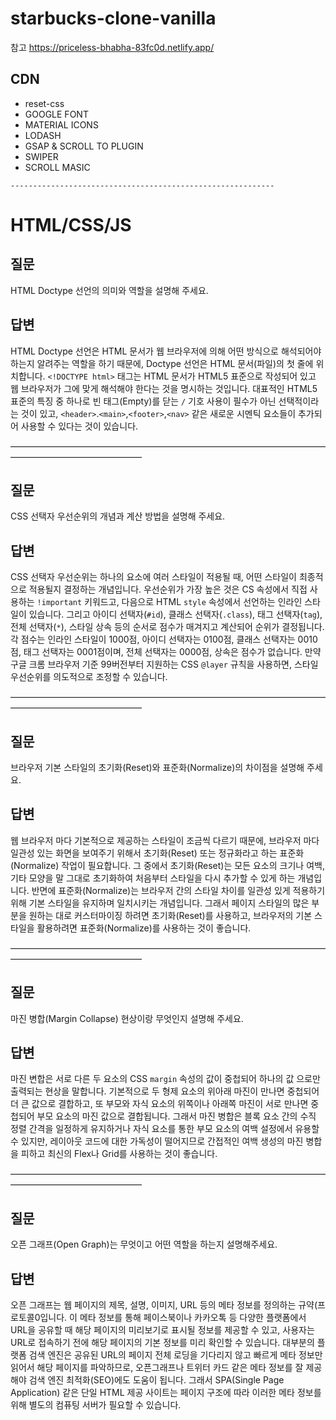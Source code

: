 # starbucks-clone-vanilla

참고
https://priceless-bhabha-83fc0d.netlify.app/

## CDN

- reset-css
- GOOGLE FONT
- MATERIAL ICONS
- LODASH
- GSAP & SCROLL TO PLUGIN
- SWIPER
- SCROLL MASIC

`-----------------------------------------------------------`

# HTML/CSS/JS

## 질문

HTML Doctype 선언의 의미와 역할을 설명해 주세요.

## 답변

HTML Doctype 선언은 HTML 문서가 웹 브라우저에 의해 어떤 방식으로 해석되어야 하는지 알려주는 역할을 하기 때문에, Doctype 선언은 HTML 문서(파일)의 첫 줄에 위치합니다.
`<!DOCTYPE html>` 태그는 HTML 문서가 HTML5 표준으로 작성되어 있고 웹 브라우저가 그에 맞게 해석해야 한다는 것을 명시하는 것입니다.
대표적인 HTML5 표준의 특징 중 하나로 빈 태그(Empty)를 닫는 `/` 기호 사용이 필수가 아닌 선택적이라는 것이 있고, `<header>`.`<main>`,`<footer>`,`<nav>` 같은 새로운 시멘틱 요소들이 추가되어 사용할 수 있다는 것이 있습니다.

———————————————————————————————————————————————————

## 질문

CSS 선택자 우선순위의 개념과 계산 방법을 설명해 주세요.

## 답변

CSS 선택자 우선순위는 하나의 요소에 여러 스타일이 적용될 때, 어떤 스타일이 최종적으로 적용될지 결정하는 개념입니다.
우선순위가 가장 높은 것은 CS 속성에서 직접 사용하는 `!important` 키워드고, 다음으로 HTML `style` 속성에서 선언하는 인라인 스타일이 있습니다.
그리고 아이디 선택자(`#id`), 클래스 선택자(`.class`), 태그 선택자(`tag`), 전체 선택자(`*`), 스타일 상속 등의 순서로 점수가 매겨지고 계산되어 순위가 결정됩니다.
각 점수는 인라인 스타일이 1000점, 아이디 선택자는 0100점, 클래스 선택자는 0010점, 태그 선택자는 0001점이며, 전체 선택자는 0000점, 상속은 점수가 없습니다.
만약 구글 크롬 브라우저 기준 99버전부터 지원하는 CSS `@layer` 규칙을 사용하면, 스타일 우선순위를 의도적으로 조정할 수 있습니다.

———————————————————————————————————————————————————

## 질문

브라우저 기본 스타일의 초기화(Reset)와 표준화(Normalize)의 차이점을 설명해 주세요.

## 답변

웹 브라우저 마다 기본적으로 제공하는 스타일이 조금씩 다르기 때문에, 브라우저 마다 일관성 있는 화면을 보여주기 위해서 초기화(Reset) 또는 정규화라고 하는 표준화(Normalize) 작업이 필요합니다.
그 중에서 초기화(Reset)는 모든 요소의 크기나 여백, 기타 모양을 말 그대로 초기화하여 처음부터 스타일을 다시 추가할 수 있게 하는 개념입니다.
반면에 표준화(Normalize)는 브라우저 간의 스타일 차이를 일관성 있게 적용하기 위해 기본 스타일을 유지하며 일치시키는 개념입니다.
그래서 페이지 스타일의 많은 부분을 원하는 대로 커스터마이징 하려면 초기화(Reset)를 사용하고, 브라우저의 기본 스타일을 활용하려면 표준화(Normalize)를 사용하는 것이 좋습니다.

———————————————————————————————————————————————————

## 질문

마진 병합(Margin Collapse) 현상이랑 무엇인지 설명해 주세요.

## 답변

마진 변합은 서로 다른 두 요소의 CSS `margin` 속성의 값이 중첩되어 하나의 값 으로만 출력되는 현상을 말합니다.
기본적으로 두 형제 요소의 위아래 마진이 만나면 중첩되어 더 큰 값으로 결합하고, 또 부모와 자식 요소의 위쪽이나 아래쪽 마진이 서로 만나면 중첩되어 부모 요소의 마진 값으로 결합됩니다.
그래서 마진 병합은 블록 요소 간의 수직 정렬 간격을 일정하게 유지하거나 자식 요소를 통한 부모 요소의 여백 설정에서 유용할 수 있지만,
레이아웃 코드에 대한 가독성이 떨어지므로 간접적인 여백 생성의 마진 병합을 피하고 최신의 Flex나 Grid를 사용하는 것이 좋습니다.

———————————————————————————————————————————————————

## 질문

오픈 그래프(Open Graph)는 무엇이고 어떤 역할을 하는지 설명해주세요.

## 답변

오픈 그래프는 웹 페이지의 제목, 설명, 이미지, URL 등의 메타 정보를 정의하는 규약(프로토콜0입니다.
이 메타 정보를 통해 페이스북이나 카카오톡 등 다양한 플랫폼에서 URL을 공유할 때 해당 페이지의 미리보기로 표시될 정보를 제공할 수 있고, 사용자는 URL로 접속하기 전에 해당 페이지의 기본 정보를 미리 확인할 수 있습니다.
대부분의 플랫폼 검색 엔진은 공유된 URL의 페이지 전체 로딩을 기다리지 않고 빠르게 메타 정보만 읽어서 해당 페이지를 파악하므로, 오픈그래프나 트위터 카드 같은 메타 정보를 잘 제공해야 검색 엔진 최적화(SEO)에도 도움이 됩니다.
그래서 SPA(Single Page Application) 같은 단일 HTML 제공 사이트는 페이지 구조에 따라 이러한 메타 정보를 위해 별도의 컴퓨팅 서버가 필요할 수 있습니다.

&nbsp;
